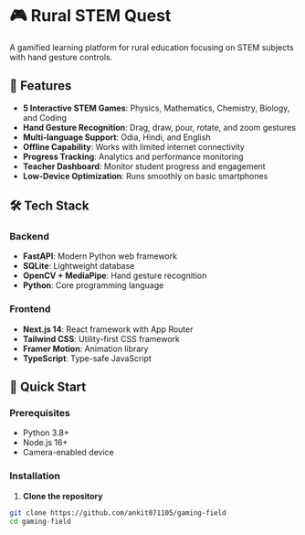 # 🎮 Rural STEM Quest

A gamified learning platform for rural education focusing on STEM subjects with hand gesture controls.

## 🌟 Features

- **5 Interactive STEM Games**: Physics, Mathematics, Chemistry, Biology, and Coding
- **Hand Gesture Recognition**: Drag, draw, pour, rotate, and zoom gestures
- **Multi-language Support**: Odia, Hindi, and English
- **Offline Capability**: Works with limited internet connectivity
- **Progress Tracking**: Analytics and performance monitoring
- **Teacher Dashboard**: Monitor student progress and engagement
- **Low-Device Optimization**: Runs smoothly on basic smartphones

## 🛠️ Tech Stack

### Backend
- **FastAPI**: Modern Python web framework
- **SQLite**: Lightweight database
- **OpenCV + MediaPipe**: Hand gesture recognition
- **Python**: Core programming language

### Frontend
- **Next.js 14**: React framework with App Router
- **Tailwind CSS**: Utility-first CSS framework
- **Framer Motion**: Animation library
- **TypeScript**: Type-safe JavaScript

## 🚀 Quick Start

### Prerequisites
- Python 3.8+
- Node.js 16+
- Camera-enabled device

### Installation

1. **Clone the repository**
```bash
git clone https://github.com/ankit071105/gaming-field
cd gaming-field
